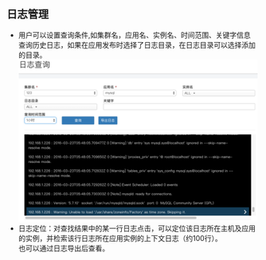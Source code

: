 ## 日志管理
* 用户可以设置查询条件,如集群名，应用名、实例名、时间范围、关键字信息 查询历史日志，如果在应用发布时选择了日志目录，在日志目录可以选择添加的目录。   
![](log1.png)  
* 日志定位：对查找结果中的某一行日志点击，可以定位该日志所在主机及应用的实例，并检索该行日志所在应用实例的上下文日志（约100行）。  
也可以通过日志导出后查看。  
